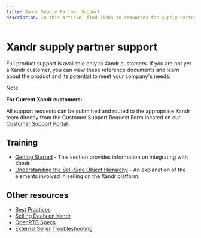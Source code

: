 ```yaml
---
title: Xandr Supply Partner Support
description: In this article, find links to resources for Supply Partners.
---
```


# Xandr supply partner support

Full product support is available only to Xandr customers. If you are not yet a Xandr customer, you can view these reference documents and learn about the product and its potential to meet your company's needs.

> [!NOTE]
> **For Current Xandr customers:**  
>
> All support requests can be submitted and routed to the appropriate Xandr team directly from the Customer Support Request Form located on our [Customer Support Portal](https://help.xandr.com/).

## Training

- [Getting Started](getting-started.md) - This section provides information on integrating with Xandr.
- [Understanding the Sell-Side Object Hierarchy](understanding-the-sell-side-object-hierarchy.md) - An explanation of the elements involved in selling on the Xandr platform.

## Other resources

- [Best Practices](best-practices.md)
- [Selling Deals on Xandr](selling-deals-on-xandr.md)
- [OpenRTB Specs](openrtb-specs.md)
- [External Seller Troubleshooting](external-seller-troubleshooting.md)
